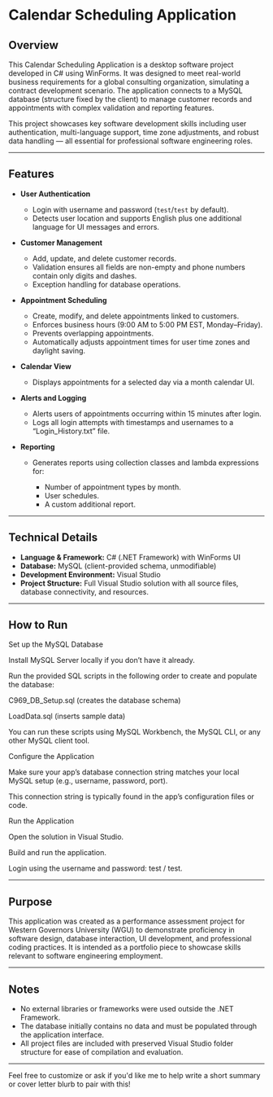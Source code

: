 # Calendar Scheduling Application

## Overview

This Calendar Scheduling Application is a desktop software project developed in C# using WinForms. It was designed to meet real-world business requirements for a global consulting organization, simulating a contract development scenario. The application connects to a MySQL database (structure fixed by the client) to manage customer records and appointments with complex validation and reporting features.

This project showcases key software development skills including user authentication, multi-language support, time zone adjustments, and robust data handling — all essential for professional software engineering roles.

---

## Features

* **User Authentication**

  * Login with username and password (`test`/`test` by default).
  * Detects user location and supports English plus one additional language for UI messages and errors.

* **Customer Management**

  * Add, update, and delete customer records.
  * Validation ensures all fields are non-empty and phone numbers contain only digits and dashes.
  * Exception handling for database operations.

* **Appointment Scheduling**

  * Create, modify, and delete appointments linked to customers.
  * Enforces business hours (9:00 AM to 5:00 PM EST, Monday–Friday).
  * Prevents overlapping appointments.
  * Automatically adjusts appointment times for user time zones and daylight saving.

* **Calendar View**

  * Displays appointments for a selected day via a month calendar UI.

* **Alerts and Logging**

  * Alerts users of appointments occurring within 15 minutes after login.
  * Logs all login attempts with timestamps and usernames to a “Login\_History.txt” file.

* **Reporting**

  * Generates reports using collection classes and lambda expressions for:

    * Number of appointment types by month.
    * User schedules.
    * A custom additional report.

---

## Technical Details

* **Language & Framework:** C# (.NET Framework) with WinForms UI
* **Database:** MySQL (client-provided schema, unmodifiable)
* **Development Environment:** Visual Studio
* **Project Structure:** Full Visual Studio solution with all source files, database connectivity, and resources.

---

## How to Run
Set up the MySQL Database

Install MySQL Server locally if you don’t have it already.

Run the provided SQL scripts in the following order to create and populate the database:

C969_DB_Setup.sql (creates the database schema)

LoadData.sql (inserts sample data)

You can run these scripts using MySQL Workbench, the MySQL CLI, or any other MySQL client tool.

Configure the Application

Make sure your app’s database connection string matches your local MySQL setup (e.g., username, password, port).

This connection string is typically found in the app’s configuration files or code.

Run the Application

Open the solution in Visual Studio.

Build and run the application.

Login using the username and password: test / test.



---

## Purpose

This application was created as a performance assessment project for Western Governors University (WGU) to demonstrate proficiency in software design, database interaction, UI development, and professional coding practices. It is intended as a portfolio piece to showcase skills relevant to software engineering employment.

---

## Notes

* No external libraries or frameworks were used outside the .NET Framework.
* The database initially contains no data and must be populated through the application interface.
* All project files are included with preserved Visual Studio folder structure for ease of compilation and evaluation.

---

Feel free to customize or ask if you'd like me to help write a short summary or cover letter blurb to pair with this!
